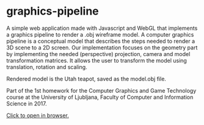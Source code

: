 # graphics-pipeline

A simple web application made with Javascript and WebGL that implements a graphics pipeline to render a .obj wireframe model. 
A computer graphics pipeline is a conceptual model that describes the steps needed to render a 3D scene to a 2D screen. Our implementation focuses on the geometry part by implementing the needed (perspective) projection, camera and model transformation matrices. It allows the user to transform the model using translation, rotation and scaling. 

Rendered model is the Utah teapot, saved as the model.obj file. 

Part of the 1st homework for the Computer Graphics and Game Technology course at the University of Ljubljana, Faculty of Computer and Information Science in 2017.


[Click to open in browser.](https://ia6382.github.io/graphics-pipeline/)
